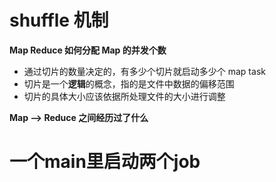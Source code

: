 # shuffle 机制



**Map Reduce 如何分配 Map 的并发个数**

* 通过切片的数量决定的，有多少个切片就启动多少个 map task
* 切片是一个**逻辑**的概念，指的是文件中数据的偏移范围
* 切片的具体大小应该依据所处理文件的大小进行调整



**Map --> Reduce 之间经历过了什么**



# 一个main里启动两个job

